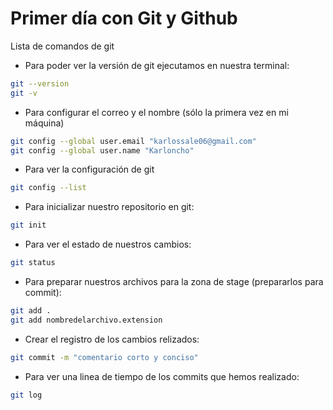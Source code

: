 # Primer día con Git y Github

Lista de comandos de git

* Para poder ver la versión de git ejecutamos en nuestra terminal:

```bash
git --version
git -v
```
* Para configurar el correo y el nombre (sólo la primera vez en mi máquina)

```bash
git config --global user.email "karlossale06@gmail.com"
git config --global user.name "Karloncho"
```
* Para ver la configuración de git 
```bash
git config --list
```

* Para inicializar nuestro repositorio en git:
```bash
git init
```

* Para ver el estado de nuestros cambios:
```bash
git status
```

* Para preparar nuestros archivos para la zona de stage (prepararlos para commit):
```bash
git add .
git add nombredelarchivo.extension
```

* Crear el registro de los cambios relizados:
```bash
git commit -m "comentario corto y conciso"
```
* Para ver una linea de tiempo de los commits que hemos realizado:
```bash
git log
```
 
